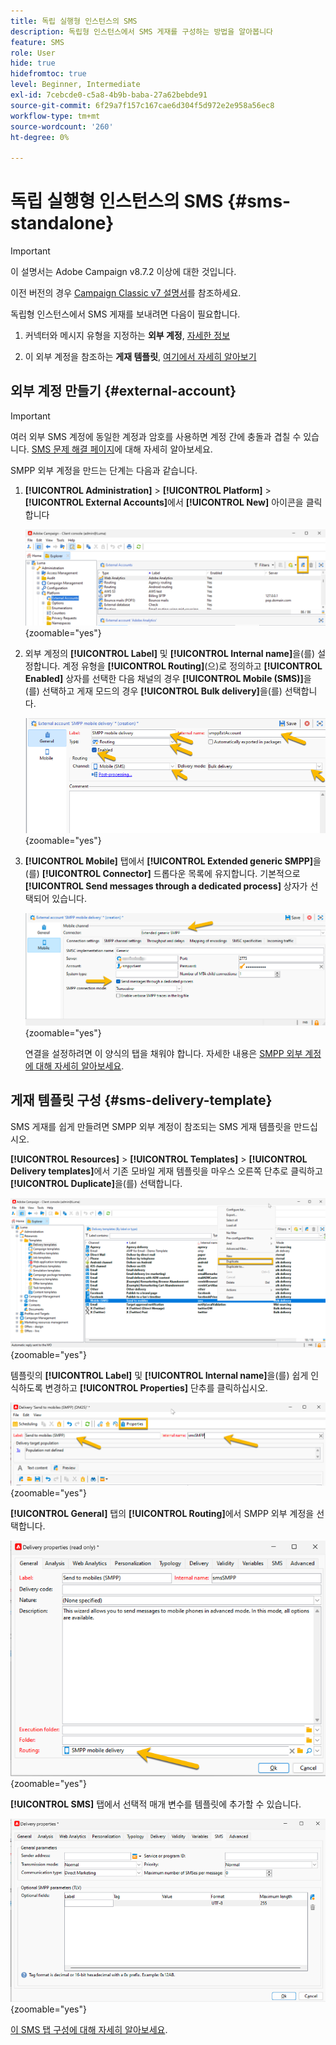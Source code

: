```yaml
---
title: 독립 실행형 인스턴스의 SMS
description: 독립형 인스턴스에서 SMS 게재를 구성하는 방법을 알아봅니다
feature: SMS
role: User
hide: true
hidefromtoc: true
level: Beginner, Intermediate
exl-id: 7cebcde0-c5a8-4b9b-baba-27a62bebde91
source-git-commit: 6f29a7f157c167cae6d304f5d972e2e958a56ec8
workflow-type: tm+mt
source-wordcount: '260'
ht-degree: 0%

---
```


# 독립 실행형 인스턴스의 SMS {#sms-standalone}

>[!IMPORTANT]
>
>이 설명서는 Adobe Campaign v8.7.2 이상에 대한 것입니다.
>
>이전 버전의 경우 [Campaign Classic v7 설명서](https://experienceleague.adobe.com/ko/docs/campaign-classic/using/sending-messages/sending-messages-on-mobiles/sms-set-up/sms-set-up)를 참조하세요.

독립형 인스턴스에서 SMS 게재를 보내려면 다음이 필요합니다.

1. 커넥터와 메시지 유형을 지정하는 **외부 계정**, [자세한 정보](#external-account)

1. 이 외부 계정을 참조하는 **게재 템플릿**, [여기에서 자세히 알아보기](#sms-delivery-template)

## 외부 계정 만들기 {#external-account}

>[!IMPORTANT]
>
>여러 외부 SMS 계정에 동일한 계정과 암호를 사용하면 계정 간에 충돌과 겹칠 수 있습니다. [SMS 문제 해결 페이지](smpp-connection.md#sms-troubleshooting)에 대해 자세히 알아보세요.

SMPP 외부 계정을 만드는 단계는 다음과 같습니다.

1. **[!UICONTROL Administration]** > **[!UICONTROL Platform]** > **[!UICONTROL External Accounts]**&#x200B;에서 **[!UICONTROL New]** 아이콘을 클릭합니다

   ![](assets/sms_extaccount.png){zoomable="yes"}

1. 외부 계정의 **[!UICONTROL Label]** 및 **[!UICONTROL Internal name]**&#x200B;을(를) 설정합니다. 계정 유형을 **[!UICONTROL Routing]**(으)로 정의하고 **[!UICONTROL Enabled]** 상자를 선택한 다음 채널의 경우 **[!UICONTROL Mobile (SMS)]**&#x200B;을(를) 선택하고 게재 모드의 경우 **[!UICONTROL Bulk delivery]**&#x200B;을(를) 선택합니다.

   ![](assets/sms_extaccount_new.png){zoomable="yes"}

1. **[!UICONTROL Mobile]** 탭에서 **[!UICONTROL Extended generic SMPP]**&#x200B;을(를) **[!UICONTROL Connector]** 드롭다운 목록에 유지합니다.
기본적으로 **[!UICONTROL Send messages through a dedicated process]** 상자가 선택되어 있습니다.

   ![](assets/sms_extaccount_connector.png){zoomable="yes"}

   연결을 설정하려면 이 양식의 탭을 채워야 합니다. 자세한 내용은 [SMPP 외부 계정에 대해 자세히 알아보세요](smpp-external-account.md#smpp-connection-settings).


## 게재 템플릿 구성 {#sms-delivery-template}

SMS 게재를 쉽게 만들려면 SMPP 외부 계정이 참조되는 SMS 게재 템플릿을 만드십시오.

**[!UICONTROL Resources]** > **[!UICONTROL Templates]** > **[!UICONTROL Delivery templates]**&#x200B;에서 기존 모바일 게재 템플릿을 마우스 오른쪽 단추로 클릭하고 **[!UICONTROL Duplicate]**&#x200B;을(를) 선택합니다.

![](assets/sms_template_duplicate.png){zoomable="yes"}

템플릿의 **[!UICONTROL Label]** 및 **[!UICONTROL Internal name]**&#x200B;을(를) 쉽게 인식하도록 변경하고 **[!UICONTROL Properties]** 단추를 클릭하십시오.

![](assets/sms_template_name.png){zoomable="yes"}

**[!UICONTROL General]** 탭의 **[!UICONTROL Routing]**&#x200B;에서 SMPP 외부 계정을 선택합니다.

![](assets/sms_template_routing.png){zoomable="yes"}

**[!UICONTROL SMS]** 탭에서 선택적 매개 변수를 템플릿에 추가할 수 있습니다.

![](assets/sms_template_properties.png){zoomable="yes"}

[이 SMS 탭 구성에 대해 자세히 알아보세요](sms-delivery-settings.md).
